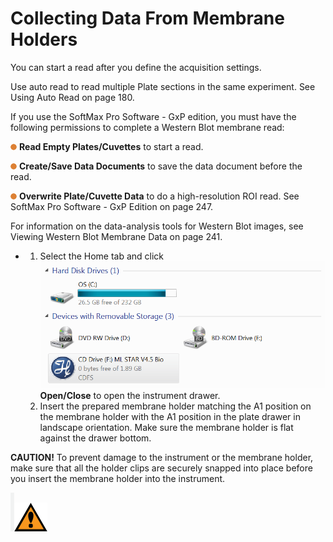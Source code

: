 # Collecting Data From Membrane Holders

You can start a read after you define the acquisition settings.

Use auto read to read multiple Plate sections in the same experiment. See Using Auto Read on page 180.

If you use the SoftMax Pro Software - GxP edition, you must have the following permissions to complete a Western Blot membrane read:

![](<../../../.gitbook/assets/2 (1) (1).png>) **Read Empty Plates/Cuvettes** to start a read.

![](<../../../.gitbook/assets/3 (3) (1).png>) **Create/Save Data Documents** to save the data document before the read.

![](<../../../.gitbook/assets/4 (3) (1).png>) **Overwrite Plate/Cuvette Data** to do a high-resolution ROI read. See SoftMax Pro Software - GxP Edition on page 247.

For information on the data-analysis tools for Western Blot images, see Viewing Western Blot Membrane Data on page 241.

*
  1. Select the Home tab and click ![](<../../../.gitbook/assets/5 (2) (1).png>) **Open/Close** to open the instrument drawer.
  2. Insert the prepared membrane holder matching the A1 position on the membrane holder with the A1 position in the plate drawer in landscape orientation. Make sure the membrane holder is flat against the drawer bottom.

**CAUTION!** To prevent damage to the instrument or the membrane holder, make sure that all the holder clips are securely snapped into place before you insert the membrane holder into the instrument.

![](<../../../.gitbook/assets/6 (3) (1).png>)![](<../../../.gitbook/assets/7 (2) (1).png>)
